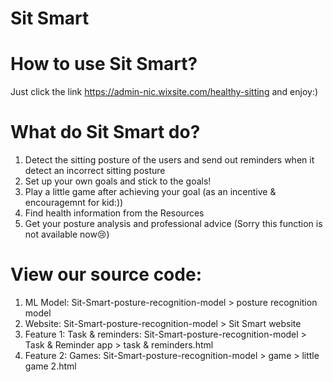 # Sit Smart
# How to use Sit Smart?
Just click the link https://admin-nic.wixsite.com/healthy-sitting and enjoy:)
# What do Sit Smart do?
1. Detect the sitting posture of the users and send out reminders when it detect an incorrect sitting posture
2. Set up your own goals and stick to the goals!
3. Play a little game after achieving your goal (as an incentive & encouragemnt for kid:))
4. Find health information from the Resources
5. Get your posture analysis and professional advice (Sorry this function is not available now😢)

# View our source code:
1. ML Model: Sit-Smart-posture-recognition-model > posture recognition model
2. Website: Sit-Smart-posture-recognition-model > Sit Smart website
3. Feature 1: Task & reminders: Sit-Smart-posture-recognition-model > Task & Reminder app > task & reminders.html
4. Feature 2: Games: Sit-Smart-posture-recognition-model > game > little game 2.html
